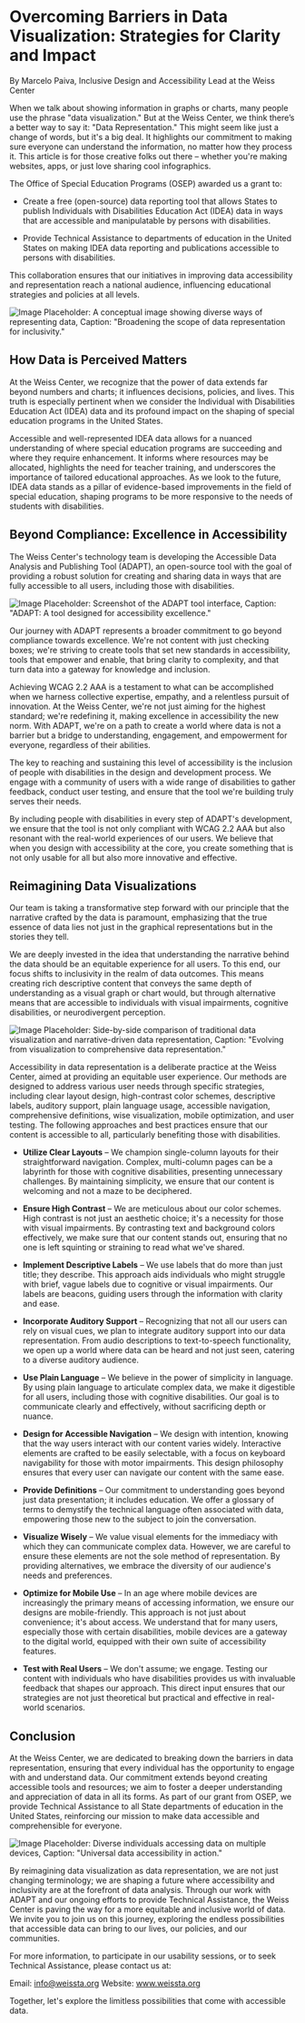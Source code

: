 # Overcoming Barriers in Data Visualization: Strategies for Clarity and Impact

By Marcelo Paiva, Inclusive Design and Accessibility Lead at the Weiss Center

When we talk about showing information in graphs or charts, many people use the phrase "data visualization." But at the Weiss Center, we think there’s a better way to say it: "Data Representation." This might seem like just a change of words, but it's a big deal. It highlights our commitment to making sure everyone can understand the information, no matter how they process it. This article is for those creative folks out there – whether you're making websites, apps, or just love sharing cool infographics.

The Office of Special Education Programs (OSEP) awarded us a grant to: 

- Create a free (open-source) data reporting tool that allows States to publish Individuals with Disabilities Education Act (IDEA) data in ways that are accessible and manipulatable by persons with disabilities.

- Provide Technical Assistance to departments of education in the United States on making IDEA data reporting and publications accessible to persons with disabilities.

This collaboration ensures that our initiatives in improving data accessibility and representation reach a national audience, influencing educational strategies and policies at all levels.

![Image Placeholder: A conceptual image showing diverse ways of representing data, Caption: "Broadening the scope of data representation for inclusivity."](https://placehold.co/600x400?text=Broadening+the+scope+of+data+representation+for+inclusivity&font=roboto)

## How Data is Perceived Matters

At the Weiss Center, we recognize that the power of data extends far beyond numbers and charts; it influences decisions, policies, and lives. This truth is especially pertinent when we consider the Individual with Disabilities Education Act (IDEA) data and its profound impact on the shaping of special education programs in the United States.

Accessible and well-represented IDEA data allows for a nuanced understanding of where special education programs are succeeding and where they require enhancement. It informs where resources may be allocated, highlights the need for teacher training, and underscores the importance of tailored educational approaches. As we look to the future, IDEA data stands as a pillar of evidence-based improvements in the field of special education, shaping programs to be more responsive to the needs of students with disabilities.

## Beyond Compliance: Excellence in Accessibility

The Weiss Center's technology team is developing the Accessible Data Analysis and Publishing Tool (ADAPT), an open-source tool with the goal of providing a robust solution for creating and sharing data in ways that are fully accessible to all users, including those with disabilities.

![Image Placeholder: Screenshot of the ADAPT tool interface, Caption: "ADAPT: A tool designed for accessibility excellence."](https://placehold.co/600x400?text=ADAPT:+A+tool+designed+for+accessibility+excellence&font=roboto)

Our journey with ADAPT represents a broader commitment to go beyond compliance towards excellence. We're not content with just checking boxes; we're striving to create tools that set new standards in accessibility, tools that empower and enable, that bring clarity to complexity, and that turn data into a gateway for knowledge and inclusion.

Achieving WCAG 2.2 AAA is a testament to what can be accomplished when we harness collective expertise, empathy, and a relentless pursuit of innovation. At the Weiss Center, we're not just aiming for the highest standard; we're redefining it, making excellence in accessibility the new norm. With ADAPT, we're on a path to create a world where data is not a barrier but a bridge to understanding, engagement, and empowerment for everyone, regardless of their abilities.

The key to reaching and sustaining this level of accessibility is the inclusion of people with disabilities in the design and development process. We engage with a community of users with a wide range of disabilities to gather feedback, conduct user testing, and ensure that the tool we're building truly serves their needs.

By including people with disabilities in every step of ADAPT's development, we ensure that the tool is not only compliant with WCAG 2.2 AAA but also resonant with the real-world experiences of our users. We believe that when you design with accessibility at the core, you create something that is not only usable for all but also more innovative and effective.

## Reimagining Data Visualizations

Our team is taking a transformative step forward with our principle that the narrative crafted by the data is paramount, emphasizing that the true essence of data lies not just in the graphical representations but in the stories they tell. 

We are deeply invested in the idea that understanding the narrative behind the data should be an equitable experience for all users. To this end, our focus shifts to inclusivity in the realm of data outcomes. This means creating rich descriptive content that conveys the same depth of understanding as a visual graph or chart would, but through alternative means that are accessible to individuals with visual impairments, cognitive disabilities, or neurodivergent perception.

![Image Placeholder: Side-by-side comparison of traditional data visualization and narrative-driven data representation, Caption: "Evolving from visualization to comprehensive data representation."](https://placehold.co/600x400?text=Evolving+from+visualization+to+data+representation&font=roboto)

Accessibility in data representation is a deliberate practice at the Weiss Center, aimed at providing an equitable user experience. Our methods are designed to address various user needs through specific strategies, including clear layout design, high-contrast color schemes, descriptive labels, auditory support, plain language usage, accessible navigation, comprehensive definitions, wise visualization, mobile optimization, and user testing. The following approaches and best practices ensure that our content is accessible to all, particularly benefiting those with disabilities.

- **Utilize Clear Layouts** – We champion single-column layouts for their straightforward navigation. Complex, multi-column pages can be a labyrinth for those with cognitive disabilities, presenting unnecessary challenges. By maintaining simplicity, we ensure that our content is welcoming and not a maze to be deciphered.

- **Ensure High Contrast** – We are meticulous about our color schemes. High contrast is not just an aesthetic choice; it's a necessity for those with visual impairments. By contrasting text and background colors effectively, we make sure that our content stands out, ensuring that no one is left squinting or straining to read what we've shared.

- **Implement Descriptive Labels** – We use labels that do more than just title; they describe. This approach aids individuals who might struggle with brief, vague labels due to cognitive or visual impairments. Our labels are beacons, guiding users through the information with clarity and ease.

- **Incorporate Auditory Support** – Recognizing that not all our users can rely on visual cues, we plan to integrate auditory support into our data representation. From audio descriptions to text-to-speech functionality, we open up a world where data can be heard and not just seen, catering to a diverse auditory audience.

- **Use Plain Language** – We believe in the power of simplicity in language. By using plain language to articulate complex data, we make it digestible for all users, including those with cognitive disabilities. Our goal is to communicate clearly and effectively, without sacrificing depth or nuance.

- **Design for Accessible Navigation** – We design with intention, knowing that the way users interact with our content varies widely. Interactive elements are crafted to be easily selectable, with a focus on keyboard navigability for those with motor impairments. This design philosophy ensures that every user can navigate our content with the same ease.

- **Provide Definitions** – Our commitment to understanding goes beyond just data presentation; it includes education. We offer a glossary of terms to demystify the technical language often associated with data, empowering those new to the subject to join the conversation.

- **Visualize Wisely** – We value visual elements for the immediacy with which they can communicate complex data. However, we are careful to ensure these elements are not the sole method of representation. By providing alternatives, we embrace the diversity of our audience's needs and preferences.

- **Optimize for Mobile Use** – In an age where mobile devices are increasingly the primary means of accessing information, we ensure our designs are mobile-friendly. This approach is not just about convenience; it's about access. We understand that for many users, especially those with certain disabilities, mobile devices are a gateway to the digital world, equipped with their own suite of accessibility features.

- **Test with Real Users** – We don't assume; we engage. Testing our content with individuals who have disabilities provides us with invaluable feedback that shapes our approach. This direct input ensures that our strategies are not just theoretical but practical and effective in real-world scenarios.

## Conclusion

At the Weiss Center, we are dedicated to breaking down the barriers in data representation, ensuring that every individual has the opportunity to engage with and understand data. Our commitment extends beyond creating accessible tools and resources; we aim to foster a deeper understanding and appreciation of data in all its forms. As part of our grant from OSEP, we provide Technical Assistance to all State departments of education in the United States, reinforcing our mission to make data accessible and comprehensible for everyone.

![Image Placeholder: Diverse individuals accessing data on multiple devices, Caption: "Universal data accessibility in action."](https://placehold.co/600x400?text=Universal+data+accessibility+in+action&font=roboto)

By reimagining data visualization as data representation, we are not just changing terminology; we are shaping a future where accessibility and inclusivity are at the forefront of data analysis. Through our work with ADAPT and our ongoing efforts to provide Technical Assistance, the Weiss Center is paving the way for a more equitable and inclusive world of data. We invite you to join us on this journey, exploring the endless possibilities that accessible data can bring to our lives, our policies, and our communities.

For more information, to participate in our usability sessions, or to seek Technical Assistance, please contact us at:

Email: info@weissta.org
Website: www.weissta.org

Together, let's explore the limitless possibilities that come with accessible data.
